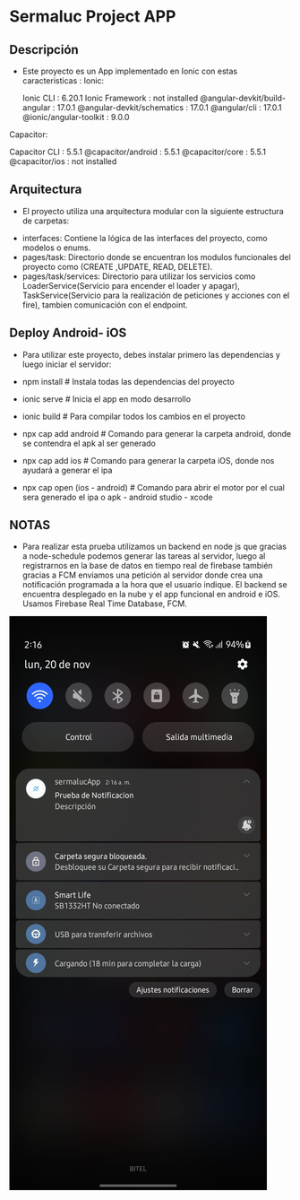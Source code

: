 # Sermaluc Project APP

## Descripción
* Este proyecto es un App  implementado en Ionic con estas caracteristicas : 
Ionic:

   Ionic CLI                     : 6.20.1
   Ionic Framework               : not installed
   @angular-devkit/build-angular : 17.0.1
   @angular-devkit/schematics    : 17.0.1
   @angular/cli                  : 17.0.1
   @ionic/angular-toolkit        : 9.0.0

Capacitor:

   Capacitor CLI      : 5.5.1
   @capacitor/android : 5.5.1
   @capacitor/core    : 5.5.1
   @capacitor/ios     : not installed

## Arquitectura
* El proyecto utiliza una arquitectura modular con la siguiente estructura de carpetas:

- interfaces: Contiene la lógica de las interfaces del proyecto, como modelos o enums.
- pages/task: Directorio donde se encuentran los modulos funcionales del proyecto como (CREATE ,UPDATE, READ, DELETE).
- pages/task/services: Directorio para utilizar los servicios como LoaderService(Servicio para encender el loader y apagar), TaskService(Servicio para la realización de peticiones y acciones con el fire), tambien comunicación con el endpoint. 

## Deploy Android- iOS 
- Para utilizar este proyecto, debes instalar primero las dependencias y luego iniciar el servidor:

- npm install          # Instala todas las dependencias del proyecto
- ionic serve          # Inicia el app en modo desarrollo
- ionic build          # Para compilar todos los cambios en el proyecto
- npx cap add android  # Comando para generar la carpeta android, donde se contendra el apk al ser generado
- npx cap add ios      # Comando para generar la carpeta iOS, donde nos ayudará a generar el ipa
- npx cap open (ios - android) # Comando para abrir el motor por el cual sera generado el ipa o apk - android studio - xcode

## NOTAS 
- Para realizar esta prueba utilizamos un backend en node js que gracias a node-schedule podemos generar las tareas al servidor, luego al registrarnos en la base de datos en tiempo real de firebase también gracias a FCM enviamos una petición al servidor donde crea una notificación programada a la hora que el usuario indique. El backend se encuentra desplegado en la nube y el app funcional en android e iOS. Usamos Firebase Real Time Database, FCM. 

![Alt text](photo-android.jpg)